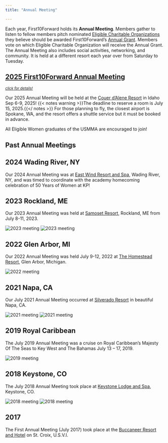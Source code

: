 ```yaml
---
title: "Annual Meeting"

---
```


Each year, First10Forward holds its __Annual Meeting__. Members gather to listen to fellow members pitch nominated [Eligible Charitable
Organizations](../nomination#eligibility) they believe should be awarded First10Forward’s [Annual Grant](../annual-grant). Members vote on 
which Eligible Charitable Organization will receive the Annual Grant. The Annual Meeting also includes social activities, networking, 
and community. It is held at a different resort each year over from Saturday to Tuesday. 

## [2025 First10Forward Annual Meeting](../annual-meeting-details)
<sup>*[click for details!](../annual-meeting-details)*</sup>

Our 2025 Annual Meeting will be held at the [Couer d’Alene Resort](https://www.cdaresort.com/) in Idaho Sep 6-9, 2025! 
{{< notes warning >}}The deadline to reserve a room is July 15, 2025.{{</ notes >}} For those planning to fly, the closest airport is Spokane, WA, and the resort offers a shuttle service but it must be booked in advance. 

All Eligible Women graduates of the USMMA are encouraged to join!

## Past Annual Meetings

## 2024 Wading River, NY

Our 2024 Annual Meeting was at [East Wind Resort and Spa](https://eastwindlongisland.com/), Wading River, NY, and was timed to coordinate with the academy homecoming celebration of 50 Years of Women at KP!

## 2023 Rockland, ME

Our 2023 Annual Meeting was held at [Samoset Resort](https://www.opalcollection.com/samoset/), Rockland, ME from July 8-11, 2023.

![2023 meeting](img/photos/wine-tasting.jpg)
![2023 meeting](img/photos/23_patio.jpg)

## 2022 Glen Arbor, MI

Our 2022 Annual Meeting was held July 9-12, 2022 at [The Homestead Resort](https://www.thehomesteadresort.com/), Glen Arbor, Michigan. 

![2022 meeting](img/photos/22_curling_3.jpg)

## 2021 Napa, CA

Our July 2021 Annual Meeting occurred at [Silverado Resort](https://www.silveradoresort.com/) in beautiful Napa, CA.

![2021 meeting](img/photos/21_golf_1.jpg)
![2021 meeting](img/photos/21_dinnertable.jpg)

## 2019 Royal Caribbean
The July 2019 Annual Meeting was a cruise on Royal Caribbean’s Majesty Of The Seas to Key West and The Bahamas July 13 – 17, 2019.

![2019 meeting](img/photos/19-group-2.jpg)

## 2018 Keystone, CO

The July 2018 Annual Meeting took place at [Keystone Lodge and Spa](https://www.keystoneresort.com/plan-your-trip/stay/lodge-spa.aspx), Keystone, CO.

![2018 meeting](img/photos/18-rafting.jpg)
![2018 meeting](img/photos/18-group.jpg)

## 2017
The First Annual Meeting (July 2017) took place at the [Buccaneer Resort and Hotel](https://thebuccaneer.com/) on St. Croix, U.S.V.I.

 

